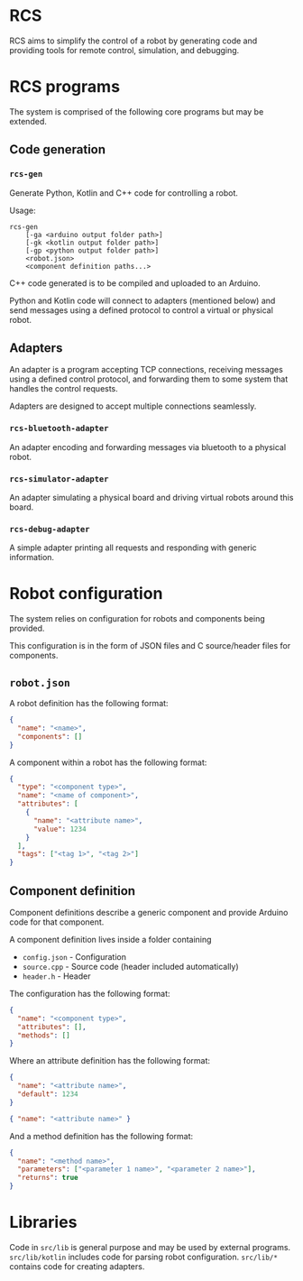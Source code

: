 # RCS

RCS aims to simplify the control of a robot by generating code and providing
tools for remote control, simulation, and debugging.

# RCS programs

The system is comprised of the following core programs but may be extended.

## Code generation

### `rcs-gen`

Generate Python, Kotlin and C++ code for controlling a robot.

Usage:

```
rcs-gen
    [-ga <arduino output folder path>]
    [-gk <kotlin output folder path>]
    [-gp <python output folder path>]
    <robot.json>
    <component definition paths...>
```

C++ code generated is to be compiled and uploaded to an Arduino.

Python and Kotlin code will connect to adapters (mentioned below)
and send messages using a defined protocol to control a virtual or
physical robot.

## Adapters

An adapter is a program accepting TCP connections, receiving messages
using a defined control protocol, and forwarding them to some system
that handles the control requests.

Adapters are designed to accept multiple connections seamlessly.

### `rcs-bluetooth-adapter`

An adapter encoding and forwarding messages via bluetooth to a
physical robot.

### `rcs-simulator-adapter`

An adapter simulating a physical board and driving virtual robots
around this board.

### `rcs-debug-adapter`

A simple adapter printing all requests and responding with generic
information. 

# Robot configuration

The system relies on configuration for robots and components being provided.

This configuration is in the form of JSON files and C source/header files for
components.

## `robot.json`

A robot definition has the following format:

```json
{
  "name": "<name>",
  "components": []
}
```

A component within a robot has the following format:

```json
{
  "type": "<component type>",
  "name": "<name of component>",
  "attributes": [
    {
      "name": "<attribute name>",
      "value": 1234
    }
  ],
  "tags": ["<tag 1>", "<tag 2>"]
}
```

## Component definition

Component definitions describe a generic component and provide
Arduino code for that component.

A component definition lives inside a folder containing
* `config.json` - Configuration
* `source.cpp` - Source code (header included automatically)
* `header.h` - Header

The configuration has the following format:

```json
{
  "name": "<component type>",
  "attributes": [],
  "methods": []
}
```

Where an attribute definition has the following format:

```json
{
  "name": "<attribute name>",
  "default": 1234
}
```

```json
{ "name": "<attribute name>" }
```

And a method definition has the following format:

```json
{
  "name": "<method name>",
  "parameters": ["<parameter 1 name>", "<parameter 2 name>"],
  "returns": true
}
```

# Libraries

Code in `src/lib` is general purpose and may be used by external
programs. `src/lib/kotlin` includes code for parsing robot configuration.
`src/lib/*` contains code for creating adapters.
